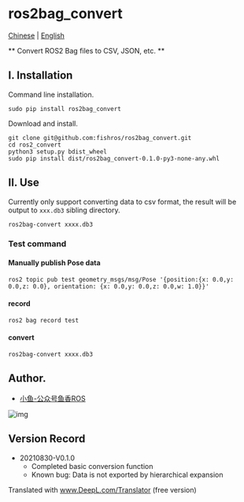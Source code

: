 # ros2bag_convert

[Chinese](README.md) | [English](README_EN.md)

** Convert ROS2 Bag files to CSV, JSON, etc. **

## I. Installation

Command line installation.

```
sudo pip install ros2bag_convert
```

Download and install.

```
git clone git@github.com:fishros/ros2bag_convert.git
cd ros2_convert
python3 setup.py bdist_wheel
sudo pip install dist/ros2bag_convert-0.1.0-py3-none-any.whl
```

## II. Use

Currently only support converting data to csv format, the result will be output to `xxx.db3` sibling directory.

```
ros2bag-convert xxxx.db3
```

### Test command

#### Manually publish Pose data

```
ros2 topic pub test geometry_msgs/msg/Pose '{position:{x: 0.0,y: 0.0,z: 0.0}, orientation: {x: 0.0,y: 0.0,z: 0.0,w: 1.0}}'
```

#### record

```
ros2 bag record test
```

#### convert

```
ros2bag-convert xxxx.db3
```

## Author.
- [小鱼-公众号鱼香ROS](https://www.fishros.com)

![img](http://tools.fishros.com/README/imgs/image-20210726192026520.png)


## Version Record

- 20210830-V0.1.0
  - Completed basic conversion function
  - Known bug: Data is not exported by hierarchical expansion

Translated with www.DeepL.com/Translator (free version)